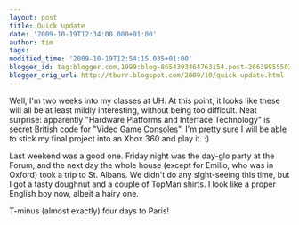 ```yaml
---
layout: post
title: Quick update
date: '2009-10-19T12:34:00.000+01:00'
author: tim
tags: 
modified_time: '2009-10-19T12:54:15.035+01:00'
blogger_id: tag:blogger.com,1999:blog-8654393464763154.post-2663995550369031200
blogger_orig_url: http://tburr.blogspot.com/2009/10/quick-update.html
---
```


Well, I'm two weeks into my classes at UH. At this point, it looks like these will all be at least mildly interesting, without being too difficult. Neat surprise: apparently "Hardware Platforms and Interface Technology" is secret British code for "Video Game Consoles". I'm pretty sure I will be able to stick my final project into an Xbox 360 and play it. :)

Last weekend was a good one. Friday night was the day-glo party at the Forum, and the next day the whole house (except for Emilio, who was in Oxford) took a trip to St. Albans. We didn't do any sight-seeing this time, but I got a tasty doughnut and a couple of TopMan shirts. I look like a proper English boy now, albeit a hairy one. 

T-minus (almost exactly) four days to Paris!